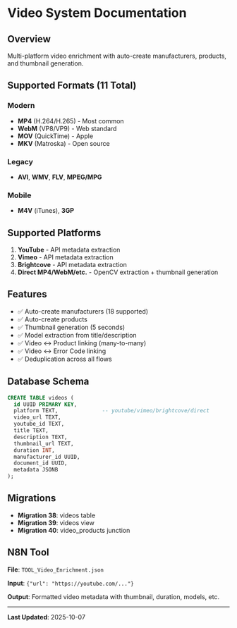 # Video System Documentation

## Overview
Multi-platform video enrichment with auto-create manufacturers, products, and thumbnail generation.

## Supported Formats (11 Total)

### Modern
- **MP4** (H.264/H.265) - Most common
- **WebM** (VP8/VP9) - Web standard  
- **MOV** (QuickTime) - Apple
- **MKV** (Matroska) - Open source

### Legacy
- **AVI**, **WMV**, **FLV**, **MPEG/MPG**

### Mobile
- **M4V** (iTunes), **3GP**

## Supported Platforms

1. **YouTube** - API metadata extraction
2. **Vimeo** - API metadata extraction
3. **Brightcove** - API metadata extraction
4. **Direct MP4/WebM/etc.** - OpenCV extraction + thumbnail generation

## Features

- ✅ Auto-create manufacturers (18 supported)
- ✅ Auto-create products
- ✅ Thumbnail generation (5 seconds)
- ✅ Model extraction from title/description
- ✅ Video ↔ Product linking (many-to-many)
- ✅ Video ↔ Error Code linking
- ✅ Deduplication across all flows

## Database Schema

```sql
CREATE TABLE videos (
  id UUID PRIMARY KEY,
  platform TEXT,              -- youtube/vimeo/brightcove/direct
  video_url TEXT,
  youtube_id TEXT,
  title TEXT,
  description TEXT,
  thumbnail_url TEXT,
  duration INT,
  manufacturer_id UUID,
  document_id UUID,
  metadata JSONB
);
```

## Migrations

- **Migration 38**: videos table
- **Migration 39**: videos view
- **Migration 40**: video_products junction

## N8N Tool

**File**: `TOOL_Video_Enrichment.json`

**Input**: `{"url": "https://youtube.com/..."}`

**Output**: Formatted video metadata with thumbnail, duration, models, etc.

---

**Last Updated**: 2025-10-07
